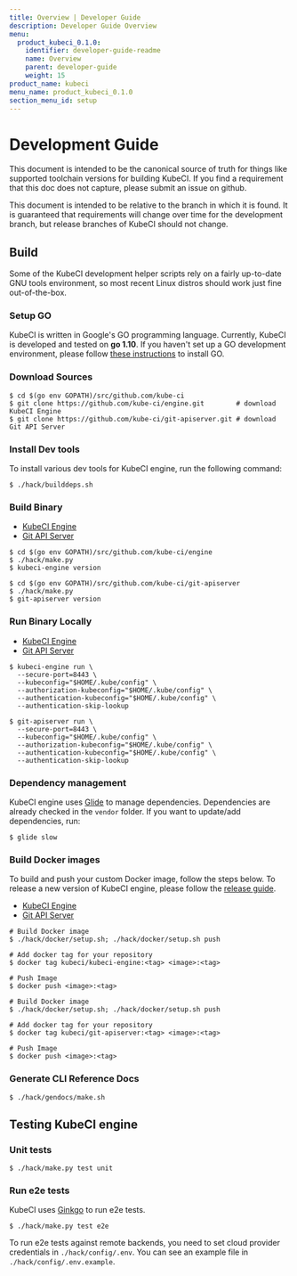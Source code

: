 ```yaml
---
title: Overview | Developer Guide
description: Developer Guide Overview
menu:
  product_kubeci_0.1.0:
    identifier: developer-guide-readme
    name: Overview
    parent: developer-guide
    weight: 15
product_name: kubeci
menu_name: product_kubeci_0.1.0
section_menu_id: setup
---
```


# Development Guide

This document is intended to be the canonical source of truth for things like supported toolchain versions for building KubeCI. If you find a requirement that this doc does not capture, please submit an issue on github.

This document is intended to be relative to the branch in which it is found. It is guaranteed that requirements will change over time for the development branch, but release branches of KubeCI should not change.

## Build

Some of the KubeCI development helper scripts rely on a fairly up-to-date GNU tools environment, so most recent Linux distros should work just fine out-of-the-box.

### Setup GO

KubeCI is written in Google's GO programming language. Currently, KubeCI is developed and tested on **go 1.10**. If you haven't set up a GO development environment, please follow [these instructions](https://golang.org/doc/code.html) to install GO.

### Download Sources

```console
$ cd $(go env GOPATH)/src/github.com/kube-ci
$ git clone https://github.com/kube-ci/engine.git        # download KubeCI Engine
$ git clone https://github.com/kube-ci/git-apiserver.git # download Git API Server
```

### Install Dev tools

To install various dev tools for KubeCI engine, run the following command:

```console
$ ./hack/builddeps.sh
```

### Build Binary

<ul class="nav nav-tabs" id="buildBinaryTab" role="tablist">
  <li class="nav-item">
    <a class="nav-link active" id="engine-tab" data-toggle="tab" href="#engine" role="tab" aria-controls="engine" aria-selected="true">KubeCI Engine</a>
  </li>
  <li class="nav-item">
    <a class="nav-link" id="git-apiserver-tab" data-toggle="tab" href="#git-apiserver" role="tab" aria-controls="git-apiserver" aria-selected="false">Git API Server</a>
  </li>
</ul>
<div class="tab-content" id="buildBinaryTabContent">
  <div class="tab-pane fade show active" id="engine" role="tabpanel" aria-labelledby="engine-tab">

```console
$ cd $(go env GOPATH)/src/github.com/kube-ci/engine
$ ./hack/make.py
$ kubeci-engine version
```

</div>
<div class="tab-pane fade" id="git-apiserver" role="tabpanel" aria-labelledby="git-apiserver-tab">

```
$ cd $(go env GOPATH)/src/github.com/kube-ci/git-apiserver
$ ./hack/make.py
$ git-apiserver version
```

</div>

### Run Binary Locally

<ul class="nav nav-tabs" id="runBinaryTab" role="tablist">
  <li class="nav-item">
    <a class="nav-link active" id="engine-tab-01" data-toggle="tab" href="#engine-01" role="tab" aria-controls="engine-01" aria-selected="true">KubeCI Engine</a>
  </li>
  <li class="nav-item">
    <a class="nav-link" id="git-apiserver-tab-01" data-toggle="tab" href="#git-apiserver-01" role="tab" aria-controls="git-apiserver-01" aria-selected="false">Git API Server</a>
  </li>
</ul>
<div class="tab-content" id="runBinaryTabContent">
  <div class="tab-pane fade show active" id="engine-01" role="tabpanel" aria-labelledby="engine-tab-01">

```console
$ kubeci-engine run \
  --secure-port=8443 \
  --kubeconfig="$HOME/.kube/config" \
  --authorization-kubeconfig="$HOME/.kube/config" \
  --authentication-kubeconfig="$HOME/.kube/config" \
  --authentication-skip-lookup
```

</div>
<div class="tab-pane fade" id="git-apiserver-01" role="tabpanel" aria-labelledby="git-apiserver-tab-01">

```console
$ git-apiserver run \
  --secure-port=8443 \
  --kubeconfig="$HOME/.kube/config" \
  --authorization-kubeconfig="$HOME/.kube/config" \
  --authentication-kubeconfig="$HOME/.kube/config" \
  --authentication-skip-lookup
```

</div>

### Dependency management

KubeCI engine uses [Glide](https://github.com/Masterminds/glide) to manage dependencies. Dependencies are already checked in the `vendor` folder. If you want to update/add dependencies, run:

```console
$ glide slow
```

### Build Docker images

To build and push your custom Docker image, follow the steps below. To release a new version of KubeCI engine, please follow the [release guide](/docs/setup/developer-guide/release.md).

<ul class="nav nav-tabs" id="runBinaryTab" role="tablist">
  <li class="nav-item">
    <a class="nav-link active" id="engine-tab-01" data-toggle="tab" href="#engine-02" role="tab" aria-controls="engine-02" aria-selected="true">KubeCI Engine</a>
  </li>
  <li class="nav-item">
    <a class="nav-link" id="git-apiserver-tab-02" data-toggle="tab" href="#git-apiserver-02" role="tab" aria-controls="git-apiserver-02" aria-selected="false">Git API Server</a>
  </li>
</ul>
<div class="tab-content" id="runBinaryTabContent">
  <div class="tab-pane fade show active" id="engine-02" role="tabpanel" aria-labelledby="engine-tab-02">

```console
# Build Docker image
$ ./hack/docker/setup.sh; ./hack/docker/setup.sh push

# Add docker tag for your repository
$ docker tag kubeci/kubeci-engine:<tag> <image>:<tag>

# Push Image
$ docker push <image>:<tag>
```

</div>
<div class="tab-pane fade" id="git-apiserver-02" role="tabpanel" aria-labelledby="git-apiserver-tab-02">

```console
# Build Docker image
$ ./hack/docker/setup.sh; ./hack/docker/setup.sh push

# Add docker tag for your repository
$ docker tag kubeci/git-apiserver:<tag> <image>:<tag>

# Push Image
$ docker push <image>:<tag>
```

</div>

### Generate CLI Reference Docs

```console
$ ./hack/gendocs/make.sh
```

## Testing KubeCI engine

### Unit tests

```console
$ ./hack/make.py test unit
```

### Run e2e tests

KubeCI uses [Ginkgo](http://onsi.github.io/ginkgo/) to run e2e tests.

```console
$ ./hack/make.py test e2e
```

To run e2e tests against remote backends, you need to set cloud provider credentials in `./hack/config/.env`. You can see an example file in `./hack/config/.env.example`.
